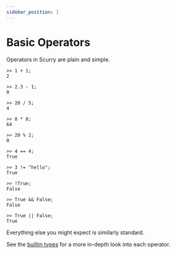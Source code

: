 ```yaml
---
sidebar_position: 1
---
```


# Basic Operators

Operators in Scurry are plain and simple.

```
>> 1 + 1;
2

>> 2.3 - 1;
0

>> 20 / 5;
4

>> 8 * 8;
64

>> 20 % 2;
0

>> 4 == 4;
True

>> 3 != "hello";
True

>> !True;
False

>> True && False;
False

>> True || False;
True
```
Everything else you might expect is similarly standard.

See the [builtin types](../category/types) for a more in-depth look into each
operator.
